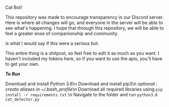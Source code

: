 Cat Bot!

This repository was made to encourage transparency in our Discord server. Here is where all changes will go, and everyone in the server will be able to see what's happening. I hope that through this repository, we will be able to feel a greater ense of companionship and community.

is what I would say if this were a serious bot.

This entire thing is a shitpost, so feel free to edit it as much as you want. I haven't included my tokens here, so if you want to use the apis, you'll have to get your own. 

***To Run***

Download and install Python 3.6\n
Download and install pip3\n
_optional : create aliases in ~/.bash_profile_\n
Download all required libraries using ```pip install -r requirements.txt``` \n
Navigate to the folder and run ```python3.6 cat_detector.py```
